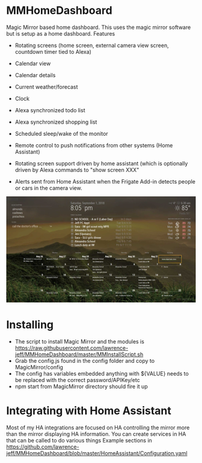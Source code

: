 # MMHomeDashboard
Magic Mirror based home dashboard. This uses the magic mirror software but is setup as a home dashboard.
Features 
* Rotating screens (home screen, external camera view screen, countdown timer tied to Alexa)
* Calendar view
* Calendar details
* Current weather/forecast
* Clock

* Alexa synchronized todo list
* Alexa synchronized shopping list
* Scheduled sleep/wake of the monitor
* Remote control to push notifications from other systems (Home Assistant)
* Rotating screen support driven by home assistant (which is optionally driven by Alexa commands to "show screen XXX"
* Alerts sent from Home Assistant when the Frigate Add-in detects people or cars in the camera view. 

<img src="https://github.com/lawrence-jeff/MMHomeDashboard/blob/master/image.png" width="750"><br>


# Installing
* The script to install Magic Mirror and the modules is https://raw.githubusercontent.com/lawrence-jeff/MMHomeDashboard/master/MMInstallScript.sh
* Grab the config.js found in the config folder and copy to MagicMirror/config
* The config has variables embedded anything with ${VALUE} needs to be replaced with the correct password/APIKey/etc
* npm start from MagicMirror directory should fire it up

# Integrating with Home Assistant
Most of my HA integrations are focused on HA controlling the mirror more than the mirror displaying HA information.
You can create services in HA that can be called to do various things
Example sections in https://github.com/lawrence-jeff/MMHomeDashboard/blob/master/HomeAssistant/Configuration.yaml
